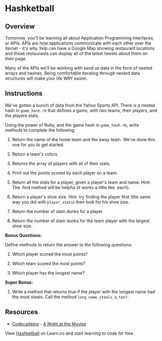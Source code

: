 # Hashketball

## Overview

Tomorrow, you'll be learning all about Application Programming Interfaces, or APIs. APIs are how applications communicate with each other over the iternet - it's why Yelp can have a Google Map showing restaurant locations and those restaurants can display all of the latest tweets about them on their page. 

Many of the APIs we'll be working with send us data in the form of nested arrays and hashes. Being comfortable iterating through nested data structures will make your life WAY easier. 

## Instructions

We've gotten a bunch of data from the Yahoo Sports API. There is a nested hash in `game_hash.rb` that defines a game, with two teams, their players, and the players stats.

Using the power of Ruby, and the game hash in `game_hash.rb`, write methods to complete the following:

1. Return the name of the home team and the away team. We've done this one for you to get started.

2. Return a team's colors.

3. Returns the array of players with all of their stats.

4. Print out the points scored by each player on a team.

4. Return all the stats for a player, given a player's team and name. Hint: The .find method will be helpful (it works a little like .each).

5. Return a player's shoe size. Hint: try finding the player first (the same way you did with `player_stats`) then look for his shoe size.

6. Return the number of slam dunks for a player.

7. Return the number of slam dunks for the team player with the largest shoe size.


**Bonus Questions:**

Define methods to return the answer to the following questions:

1. Which player scored the most points?

2. Which team scored the most points?

3. Which player has the longest name?

**Super Bonus:**

1. Write a method that returns true if the player with the longest name had the most steals. Call the method `long_name_steals_a_ton?`.

## Resources
* [Codecademy](http://www.codecademy.com/dashboard) - [A Night at the Movies](http://external.codecademy.com/courses/ruby-beginner-en-0i8v1/0/1)

<p data-visibility='hidden'>View <a href='https://learn.co/lessons/hs-hashketball' title='Hashketball'>Hashketball</a> on Learn.co and start learning to code for free.</p>
